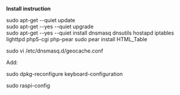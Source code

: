 
**Install instruction**

sudo apt-get --quiet update  
sudo apt-get --yes --quiet upgrade  
sudo apt-get --yes --quiet install dnsmasq dnsutils hostapd iptables lighttpd php5-cgi php-pear
sudo pear install HTML_Table

sudo vi /etc/dnsmasq.d/geocache.conf

Add:

sudo dpkg-reconfigure keyboard-configuration

sudo raspi-config
